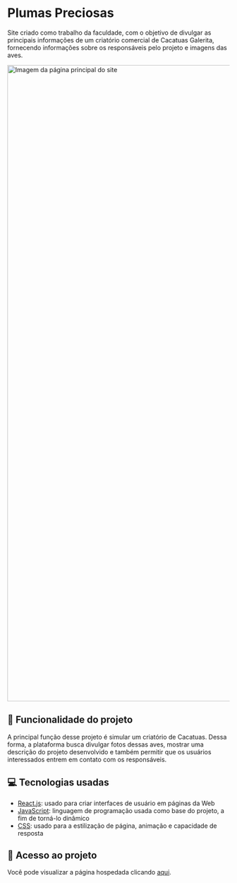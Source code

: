 # Plumas Preciosas
Site criado como trabalho da faculdade, com o objetivo de divulgar as principais informações de um criatório comercial de Cacatuas Galerita, fornecendo informações sobre os responsáveis pelo projeto e imagens das aves.

<img width="1440" alt="Imagem da página principal do site" src="https://github.com/LeticiaSFranca/plumas-preciosas/assets/96635074/cfcb65b2-a31f-4a72-ad1e-f182d50d6ae9">

## 🔨 Funcionalidade do projeto
A principal função desse projeto é simular um criatório de Cacatuas. Dessa forma, a plataforma busca divulgar fotos dessas aves, mostrar uma descrição do projeto desenvolvido e também permitir que os usuários interessados entrem em contato com os responsáveis.

## 💻 Tecnologias usadas
* [React.js](https://pt-br.react.dev/blog/2023/03/16/introducing-react-dev): usado para criar interfaces de usuário em páginas da Web
* [JavaScript](https://developer.mozilla.org/pt-BR/docs/Web/JavaScript): linguagem de programação usada como base do projeto, a fim de torná-lo dinâmico
* [CSS](https://developer.mozilla.org/pt-BR/docs/Web/CSS): usado para a estilização de página, animação e capacidade de resposta

## 📁 Acesso ao projeto
Você pode visualizar a página hospedada clicando [aqui](https://plumaspreciosas.vercel.app/).
